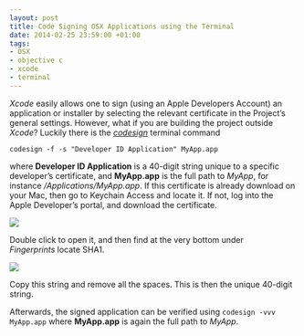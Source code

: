 ```yaml
---
layout: post
title: Code Signing OSX Applications using the Terminal
date: 2014-02-25 23:59:00 +01:00
tags:
- OSX
- objective c
- xcode
- terminal
---
```

*Xcode* easily allows one to sign (using an Apple Developers Account) an application or installer by selecting the relevant certificate in the Project’s general settings. However, what if you are building the project outside *Xcode*? Luckily there is the [*codesign*](https://developer.apple.com/legacy/library/documentation/Darwin/Reference/ManPages/man1/codesign.1.html) terminal command

```
codesign -f -s "Developer ID Application" MyApp.app
```

where **Developer ID Application** is a 40-digit string unique to a specific developer’s certificate, and **MyApp.app** is the full path to *MyApp*, for instance */Applications/MyApp.app*. If this certificate is already download on your Mac, then go to Keychain Access and locate it. If not, log into the Apple Developer’s portal, and download the certificate.

![]({{site.url}}/assets/images/posts/2014/14-02-25/01.png)

Double click to open it, and then find at the very bottom under *Fingerprints* locate SHA1.

![]({{site.url}}/assets/images/posts/2014/14-02-25/02.png)

Copy this string and remove all the spaces. This is then the unique 40-digit string.

Afterwards, the signed application can be verified using ```codesign -vvv MyApp.app``` where **MyApp.app** is again the full path to *MyApp*.
